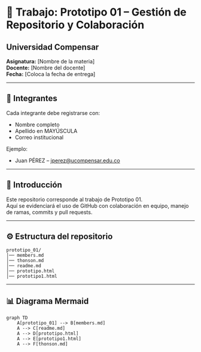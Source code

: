 # 📘 Trabajo: Prototipo 01 – Gestión de Repositorio y Colaboración

## Universidad Compensar
**Asignatura:** [Nombre de la materia]  
**Docente:** [Nombre del docente]  
**Fecha:** [Coloca la fecha de entrega]  

---

## 👥 Integrantes
Cada integrante debe registrarse con:  
- Nombre completo  
- Apellido en MAYÚSCULA  
- Correo institucional  

Ejemplo:  
- Juan PÉREZ – jperez@ucompensar.edu.co  

---

## 📌 Introducción
Este repositorio corresponde al trabajo de Prototipo 01.  
Aquí se evidenciará el uso de GitHub con colaboración en equipo, manejo de ramas, commits y pull requests.  

---

## ⚙️ Estructura del repositorio
```
prototipo_01/
│── members.md
│── thonson.md
│── readme.md
│── prototipo.html
│── prototipo1.html
```

---

## 📊 Diagrama Mermaid
```mermaid
graph TD
    A[prototipo_01] --> B[members.md]
    A --> C[readme.md]
    A --> D[prototipo.html]
    A --> E[prototipo1.html]
    A --> F[thonson.md]
```
